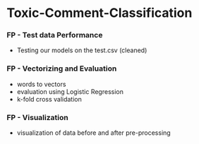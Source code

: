 # Toxic-Comment-Classification

### FP - Test data Performance
- Testing our models on the test.csv (cleaned)

### FP - Vectorizing and Evaluation
- words to vectors
- evaluation using Logistic Regression
- k-fold cross validation

### FP - Visualization
- visualization of data before and after pre-processing
